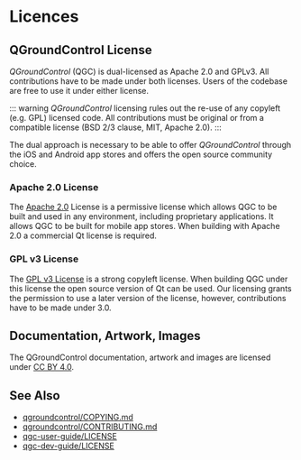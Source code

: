 # Licences

## QGroundControl License

_QGroundControl_ (QGC) is dual-licensed as Apache 2.0 and GPLv3. All contributions have to be made under both licenses. Users of the codebase are free to use it under either license.

::: warning
_QGroundControl_ licensing rules out the re-use of any copyleft (e.g. GPL) licensed code. All contributions must be original or from a compatible license (BSD 2/3 clause, MIT, Apache 2.0).
:::

The dual approach is necessary to be able to offer _QGroundControl_ through the iOS and Android app stores and offers the open source community choice.

### Apache 2.0 License

The [Apache 2.0](http://www.apache.org/licenses/LICENSE-2.0) License is a permissive license which allows QGC to be built and used in any environment, including proprietary applications. It allows QGC to be built for mobile app stores. When building with Apache 2.0 a commercial Qt license is required.

### GPL v3 License

The [GPL v3 License](http://www.gnu.org/licenses/gpl-3.0.en.html) is a strong copyleft license. When building QGC under this license the open source version of Qt can be used. Our licensing grants the permission to use a later version of the license, however, contributions have to be made under 3.0.

## Documentation, Artwork, Images

The QGroundControl documentation, artwork and images are licensed under [CC BY 4.0](https://creativecommons.org/licenses/by/4.0/).

## See Also

- [qgroundcontrol/COPYING.md](https://github.com/mavlink/qgroundcontrol/blob/master/COPYING.md)
- [qgroundcontrol/CONTRIBUTING.md](https://github.com/mavlink/qgroundcontrol/blob/master/CONTRIBUTING.md)
- [qgc-user-guide/LICENSE](https://github.com/mavlink/qgc-user-guide/blob/master/LICENSE)
- [qgc-dev-guide/LICENSE](https://github.com/mavlink/qgc-dev-guide/blob/master/LICENSE)
